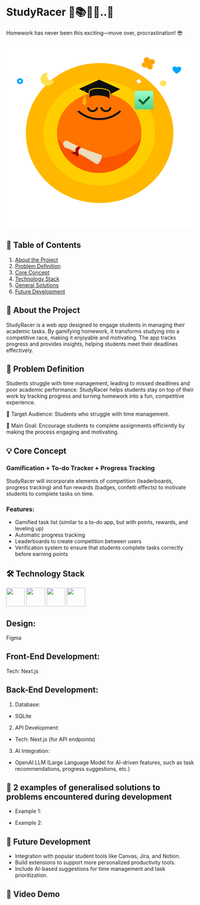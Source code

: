 # StudyRacer 🏁📚🐆💨..🐢 
Homework has never been this exciting—move over, procrastination! 😎

<img src="Img/Logo_main_transparent.png">
 
## 🔗 Table of Contents
1. [About the Project](#about-the-project)
2. [Problem Definition](#problem-definition)
3. [Core Concept](#core-concept)
4. [Technology Stack](#technology-stack)
5. [General Solutions](#general-solutions)
6. [Future Development](#future-development)


## 🔭 About the Project
StudyRacer is a web app designed to engage students in managing their academic tasks. By gamifying homework, it transforms studying into a competitive race, making it enjoyable and motivating. The app tracks progress and provides insights, helping students meet their deadlines effectively.

## 💭 Problem Definition
Students struggle with time management, leading to missed deadlines and poor academic performance. StudyRacer helps students stay on top of their work by tracking progress and turning homework into a fun, competitive experience.

👥 Target Audience: Students who struggle with time management.

🎯 Main Goal: Encourage students to complete assignments efficiently by making the process engaging and motivating.

## 💡 Core Concept
### Gamification + To-do Tracker + Progress Tracking
StudyRacer will incorporate elements of competition (leaderboards, progress tracking) and fun rewards (badges, confetti effects) to motivate students to complete tasks on time.

### Features:
- Gamified task list (similar to a to-do app, but with points, rewards, and leveling up)
- Automatic progress tracking
- Leaderboards to create competition between users
- Verification system to ensure that students complete tasks correctly before earning points


## 🛠 Technology Stack
<img src="https://github.com/marwin1991/profile-technology-icons/assets/136815194/82df4543-236b-4e45-9604-5434e3faab17" width="50" height="50" >
<img src="https://github.com/marwin1991/profile-technology-icons/assets/136815194/5f8c622c-c217-4649-b0a9-7e0ee24bd704" width="50" height="50" >
<img src="https://user-images.githubusercontent.com/25181517/183568594-85e280a7-0d7e-4d1a-9028-c8c2209e073c.png" width="50" height="50" >
<img src="https://user-images.githubusercontent.com/25181517/183859966-a3462d8d-1bc7-4880-b353-e2cbed900ed6.png" width="50" height="50" >


## Design:
Figma

## Front-End Development:
Tech: Next.js

## Back-End Development:
1. Database:

- SQLite

	
2. API Development:

- Tech: Next.js (for API endpoints)

3. AI Integration:

- OpenAI LLM (Large Language Model for AI-driven features, such as task recommendations, progress suggestions, etc.)


## 🚨 2 examples of generalised solutions to problems encountered during development

- Example 1:

- Example 2:

## 🚀 Future Development
- Integration with popular student tools like Canvas, Jira, and Notion.
- Build extensions to support more personalized productivity tools.
- Include AI-based suggestions for time management and task prioritization.


## 🎥 Video Demo




